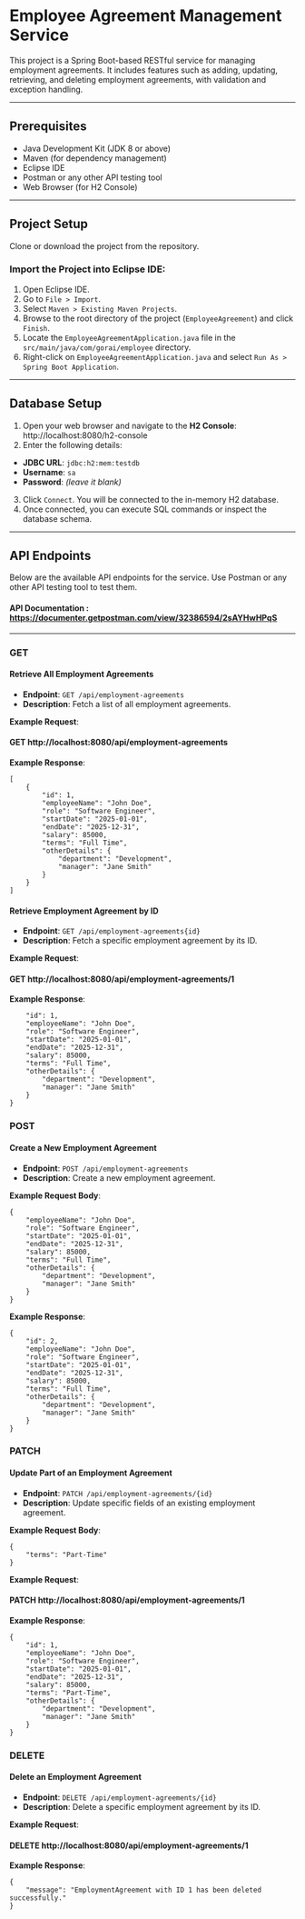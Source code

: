# Employee Agreement Management Service

This project is a Spring Boot-based RESTful service for managing employment agreements. It includes features such as adding, updating, retrieving, and deleting employment agreements, with validation and exception handling.

---

## Prerequisites

- Java Development Kit (JDK 8 or above)
- Maven (for dependency management)
- Eclipse IDE
- Postman or any other API testing tool
- Web Browser (for H2 Console)

---

## Project Setup

Clone or download the project from the repository.

### Import the Project into Eclipse IDE:

1. Open Eclipse IDE.
2. Go to `File > Import`.
3. Select `Maven > Existing Maven Projects`.
4. Browse to the root directory of the project (`EmployeeAgreement`) and click `Finish`.
5. Locate the `EmployeeAgreementApplication.java` file in the `src/main/java/com/gorai/employee` directory.
6. Right-click on `EmployeeAgreementApplication.java` and select `Run As > Spring Boot Application`.

---

## Database Setup

1. Open your web browser and navigate to the **H2 Console**: http://localhost:8080/h2-console
2. Enter the following details:
- **JDBC URL**: `jdbc:h2:mem:testdb`
- **Username**: `sa`
- **Password**: *(leave it blank)*
3. Click `Connect`. You will be connected to the in-memory H2 database.
4. Once connected, you can execute SQL commands or inspect the database schema.

---

## API Endpoints

Below are the available API endpoints for the service. Use Postman or any other API testing tool to test them.

#### API Documentation : https://documenter.getpostman.com/view/32386594/2sAYHwHPqS 

---

### GET

#### Retrieve All Employment Agreements
- **Endpoint**: `GET /api/employment-agreements`
- **Description**: Fetch a list of all employment agreements.

**Example Request**:
#### GET http://localhost:8080/api/employment-agreements

**Example Response**:
```
[
    {
        "id": 1,
        "employeeName": "John Doe",
        "role": "Software Engineer",
        "startDate": "2025-01-01",
        "endDate": "2025-12-31",
        "salary": 85000,
        "terms": "Full Time",
        "otherDetails": {
            "department": "Development",
            "manager": "Jane Smith"
        }
    }
]
```
#### Retrieve Employment Agreement by ID
- **Endpoint**: `GET /api/employment-agreements{id}`
- **Description**: Fetch a specific employment agreement by its ID.

**Example Request**:
#### GET http://localhost:8080/api/employment-agreements/1

**Example Response**:
```{
    "id": 1,
    "employeeName": "John Doe",
    "role": "Software Engineer",
    "startDate": "2025-01-01",
    "endDate": "2025-12-31",
    "salary": 85000,
    "terms": "Full Time",
    "otherDetails": {
        "department": "Development",
        "manager": "Jane Smith"
    }
}
```
### POST

#### Create a New Employment Agreement
- **Endpoint**: `POST /api/employment-agreements`
- **Description**: Create a new employment agreement.

**Example Request Body**:
```
{
    "employeeName": "John Doe",
    "role": "Software Engineer",
    "startDate": "2025-01-01",
    "endDate": "2025-12-31",
    "salary": 85000,
    "terms": "Full Time",
    "otherDetails": {
        "department": "Development",
        "manager": "Jane Smith"
    }
}
```

**Example Response**:
```
{
    "id": 2,
    "employeeName": "John Doe",
    "role": "Software Engineer",
    "startDate": "2025-01-01",
    "endDate": "2025-12-31",
    "salary": 85000,
    "terms": "Full Time",
    "otherDetails": {
        "department": "Development",
        "manager": "Jane Smith"
    }
}
```
### PATCH

#### Update Part of an Employment Agreement
- **Endpoint**: `PATCH /api/employment-agreements/{id}`
- **Description**: Update specific fields of an existing employment agreement.

**Example Request Body**:
```
{
    "terms": "Part-Time"
}
```

**Example Request**:
#### PATCH http://localhost:8080/api/employment-agreements/1

**Example Response**:
```
{
    "id": 1,
    "employeeName": "John Doe",
    "role": "Software Engineer",
    "startDate": "2025-01-01",
    "endDate": "2025-12-31",
    "salary": 85000,
    "terms": "Part-Time",
    "otherDetails": {
        "department": "Development",
        "manager": "Jane Smith"
    }
}
```
### DELETE

#### Delete an Employment Agreement
- **Endpoint**: `DELETE /api/employment-agreements/{id}`
- **Description**: Delete a specific employment agreement by its ID.

**Example Request**:
#### DELETE http://localhost:8080/api/employment-agreements/1

**Example Response**:
```
{
    "message": "EmploymentAgreement with ID 1 has been deleted successfully."
}
```
